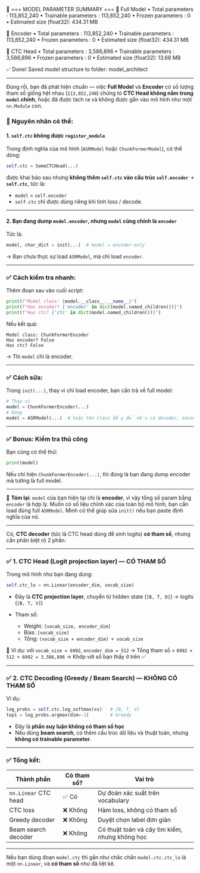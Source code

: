 🧮 === MODEL PARAMETER SUMMARY ===
🔎 Full Model
   • Total parameters       : 113,852,240
   • Trainable parameters   : 113,852,240
   • Frozen parameters      : 0
   • Estimated size (float32): 434.31 MB

🔎 Encoder
   • Total parameters       : 113,852,240
   • Trainable parameters   : 113,852,240
   • Frozen parameters      : 0
   • Estimated size (float32): 434.31 MB

🔎 CTC Head
   • Total parameters       : 3,586,896
   • Trainable parameters   : 3,586,896
   • Frozen parameters      : 0
   • Estimated size (float32): 13.68 MB

✅ Done! Saved model structure to folder: model_architect

----------------------------------------


Đúng rồi, bạn đã phát hiện chuẩn — việc **Full Model** và **Encoder** có số lượng tham số giống hệt nhau (`113,852,240`) chứng tỏ **CTC Head không nằm trong `model` chính**, hoặc đã được tách ra và không được gắn vào mô hình như một `nn.Module` con.

### 📌 Nguyên nhân có thể:

#### 1. `self.ctc` không được `register_module`

Trong định nghĩa của mô hình (`ASRModel` hoặc `ChunkFormerModel`), có thể dòng:

```python
self.ctc = SomeCTCHead(...)
```

được khai báo sau nhưng **không thêm `self.ctc` vào cấu trúc `self.encoder + self.ctc`**, tức là:

* `model` = `self.encoder`
* `self.ctc` chỉ được dùng riêng khi tính loss / decode.

---

#### 2. Bạn đang dump `model.encoder`, nhưng `model` cũng chính là `encoder`

Tức là:

```python
model, char_dict = init(...)  # model = encoder-only
```

→ Bạn chưa thực sự load `ASRModel`, mà chỉ load `encoder`.

---

### ✅ Cách kiểm tra nhanh:

Thêm đoạn sau vào cuối script:

```python
print(f"Model class: {model.__class__.__name__}")
print(f"Has encoder? {'encoder' in dict(model.named_children())}")
print(f"Has ctc? {'ctc' in dict(model.named_children())}")
```

Nếu kết quả:

```
Model class: ChunkFormerEncoder
Has encoder? False
Has ctc? False
```

→ Thì `model` chỉ là encoder.

---

### ✅ Cách sửa:

Trong `init(...)`, thay vì chỉ load encoder, bạn cần trả về full model:

```python
# Thay vì
model = ChunkFormerEncoder(...)
# Dùng
model = ASRModel(...)  # hoặc tên class đầy đủ nếu có decoder, encoder, ctc
```

---

### ✅ Bonus: Kiểm tra thủ công

Bạn cũng có thể thử:

```python
print(model)
```

Nếu chỉ hiện `ChunkFormerEncoder(...)`, thì đúng là bạn đang dump encoder mà tưởng là full model.

---

📌 **Tóm lại**: `model` của bạn hiện tại chỉ là **encoder**, vì vậy tổng số param bằng `encoder` là hợp lý. Muốn có số liệu chính xác của toàn bộ mô hình, bạn cần load đúng full `ASRModel`. Mình có thể giúp sửa `init()` nếu bạn paste định nghĩa của nó.


----------------------------------

Có, **CTC decoder** (tức là CTC head dùng để sinh logits) **có tham số**, nhưng cần phân biệt rõ 2 phần:

---

### ✅ 1. **CTC Head (Logit projection layer)** — **CÓ THAM SỐ**

Trong mô hình như bạn đang dùng:

```python
self.ctc_lo = nn.Linear(encoder_dim, vocab_size)
```

* Đây là **CTC projection layer**, chuyển từ hidden state (`[B, T, D]`) → logits (`[B, T, V]`)
* Tham số:

  * Weight: `[vocab_size, encoder_dim]`
  * Bias: `[vocab_size]`
  * Tổng: `(vocab_size × encoder_dim) + vocab_size`

📌 Ví dụ: với `vocab_size = 6992`, `encoder_dim = 512`
→ Tổng tham số = `6992 × 512 + 6992 = 3,586,896`
→ Khớp với số bạn thấy ở trên ✅

---

### ✅ 2. **CTC Decoding (Greedy / Beam Search)** — **KHÔNG CÓ THAM SỐ**

Ví dụ:

```python
log_probs = self.ctc.log_softmax(xs)   # [B, T, V]
top1 = log_probs.argmax(dim=-1)        # Greedy
```

* Đây là **phần suy luận không có tham số học**
* Nếu dùng **beam search**, có thêm cấu trúc dữ liệu và thuật toán, nhưng **không có trainable parameter**.

---

### ✅ Tổng kết:

| Thành phần           | Có tham số? | Vai trò                                        |
| -------------------- | ----------- | ---------------------------------------------- |
| `nn.Linear` CTC head | ✅ Có        | Dự đoán xác suất trên vocabulary               |
| CTC loss             | ❌ Không     | Hàm loss, không có tham số                     |
| Greedy decoder       | ❌ Không     | Duyệt chọn label đơn giản                      |
| Beam search decoder  | ❌ Không     | Có thuật toán và cây tìm kiếm, nhưng không học |

---

Nếu bạn dùng đoạn `model.ctc` thì gần như chắc chắn `model.ctc.ctc_lo` là một `nn.Linear`, và **có tham số** như đã liệt kê.
